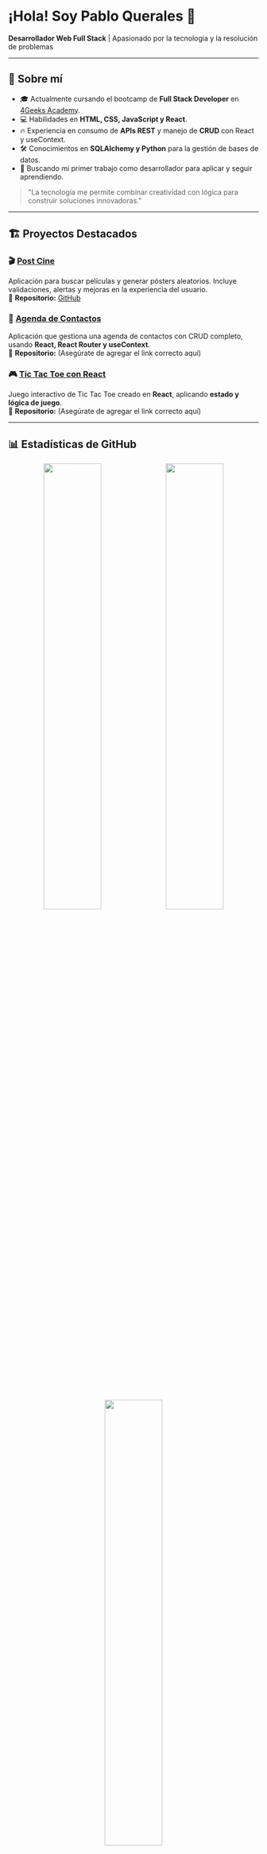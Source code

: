 # ¡Hola! Soy Pablo Querales 👋  

**Desarrollador Web Full Stack** | Apasionado por la tecnología y la resolución de problemas  

---

## 🚀 Sobre mí  

- 🎓 Actualmente cursando el bootcamp de **Full Stack Developer** en [4Geeks Academy](https://4geeksacademy.com).  
- 💻 Habilidades en **HTML, CSS, JavaScript y React**.  
- 🔥 Experiencia en consumo de **APIs REST** y manejo de **CRUD** con React y useContext.  
- 🛠️ Conocimientos en **SQLAlchemy y Python** para la gestión de bases de datos.  
- 🎯 Buscando mi primer trabajo como desarrollador para aplicar y seguir aprendiendo.  

> "La tecnología me permite combinar creatividad con lógica para construir soluciones innovadoras."  

---

## 🏗️ Proyectos Destacados  

### 🎬 **[Post Cine](https://github.com/PabloQuerales/buscador-de-pel-culas-con-react)**  
Aplicación para buscar películas y generar pósters aleatorios. Incluye validaciones, alertas y mejoras en la experiencia del usuario.  
🔗 **Repositorio:** [GitHub](https://github.com/PabloQuerales/buscador-de-pel-culas-con-react)  

### 📇 **[Agenda de Contactos](https://github.com/PabloQuerales/)**  
Aplicación que gestiona una agenda de contactos con CRUD completo, usando **React, React Router y useContext**.  
🔗 **Repositorio:** (Asegúrate de agregar el link correcto aquí)  

### 🎮 **[Tic Tac Toe con React](https://github.com/PabloQuerales/)**  
Juego interactivo de Tic Tac Toe creado en **React**, aplicando **estado y lógica de juego**.  
🔗 **Repositorio:** (Asegúrate de agregar el link correcto aquí)  

---

## 📊 Estadísticas de GitHub  

<p align="center">
  <img width="48%" src="https://github-readme-stats.vercel.app/api?username=PabloQuerales&show_icons=true&theme=radical" />
  <img width="48%" src="https://github-readme-streak-stats.herokuapp.com/?user=PabloQuerales&theme=radical" />
</p>

<p align="center">
  <img width="48%" src="https://github-readme-stats.vercel.app/api/top-langs/?username=PabloQuerales&layout=compact&theme=radical" />
</p>

---

## 📚 Tecnologías y herramientas  

- **Frontend:** HTML, CSS, JavaScript, React, React Router  
- **Backend:** Python, SQLAlchemy, APIs REST  
- **Base de Datos:** PostgreSQL  
- **Herramientas:** Git, GitHub, Postman  

---

## 📞 Conéctate conmigo  

- 💼 **LinkedIn:** [linkedin.com/in/pabloquerales](https://www.linkedin.com/in/pabloquerales)  
- 👨‍💻 **GitHub:** [github.com/PabloQuerales](https://github.com/PabloQuerales)  

---

¡Gracias por visitar mi perfil! Estoy entusiasmado por seguir creciendo en el mundo del desarrollo web. 🚀  
